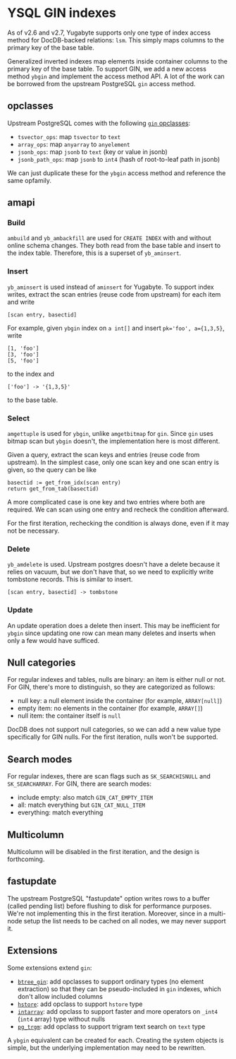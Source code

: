 # YSQL GIN indexes

As of v2.6 and v2.7, Yugabyte supports only one type of index access method for DocDB-backed relations: `lsm`. This simply maps columns to the primary key of the base table.

Generalized inverted indexes map elements inside container columns to the primary key of the base table. To support GIN, we add a new access method `ybgin` and implement the access method API. A lot of the work can be borrowed from the upstream PostgreSQL `gin` access method.

## opclasses

Upstream PostgreSQL comes with the following [`gin` opclasses][opclasses]:

- `tsvector_ops`: map `tsvector` to `text`
- `array_ops`: map `anyarray` to `anyelement`
- `jsonb_ops`: map `jsonb` to `text` (key or value in jsonb)
- `jsonb_path_ops`: map `jsonb` to `int4` (hash of root-to-leaf path in jsonb)

We can just duplicate these for the `ybgin` access method and reference the same opfamily.

[opclasses]: https://www.postgresql.org/docs/current/gin-builtin-opclasses.html

## amapi

### Build

`ambuild` and `yb_ambackfill` are used for `CREATE INDEX` with and without online schema changes. They both read from the base table and insert to the index table. Therefore, this is a superset of `yb_aminsert`.

### Insert

`yb_aminsert` is used instead of `aminsert` for Yugabyte. To support index writes, extract the scan entries (reuse code from upstream) for each item and write

    [scan entry, basectid]

For example, given `ybgin` index on `a int[]` and insert `pk='foo', a={1,3,5}`, write

    [1, 'foo']
    [3, 'foo']
    [5, 'foo']

to the index and

    ['foo'] -> '{1,3,5}'

to the base table.

### Select

`amgettuple` is used for `ybgin`, unlike `amgetbitmap` for `gin`. Since `gin` uses bitmap scan but `ybgin` doesn't, the implementation here is most different.

Given a query, extract the scan keys and entries (reuse code from upstream). In the simplest case, only one scan key and one scan entry is given, so the query can be like

    basectid := get_from_idx(scan entry)
    return get_from_tab(basectid)

A more complicated case is one key and two entries where both are required. We can scan using one entry and recheck the condition afterward.

For the first iteration, rechecking the condition is always done, even if it may not be necessary.

### Delete

`yb_amdelete` is used. Upstream postgres doesn't have a delete because it relies on vacuum, but we don't have that, so we need to explicitly write tombstone records. This is similar to insert.

    [scan entry, basectid] -> tombstone

### Update

An update operation does a delete then insert. This may be inefficient for `ybgin` since updating one row can mean many deletes and inserts when only a few would have sufficed.

## Null categories

For regular indexes and tables, nulls are binary: an item is either null or not. For GIN, there's more to distinguish, so they are categorized as follows:

- null key: a null element inside the container (for example, `ARRAY[null]`)
- empty item: no elements in the container (for example, `ARRAY[]`)
- null item: the container itself is `null`

DocDB does not support null categories, so we can add a new value type specifically for GIN nulls. For the first iteration, nulls won't be supported.

## Search modes

For regular indexes, there are scan flags such as `SK_SEARCHISNULL` and `SK_SEARCHARRAY`. For GIN, there are search modes:

- include empty: also match `GIN_CAT_EMPTY_ITEM`
- all: match everything but `GIN_CAT_NULL_ITEM`
- everything: match everything

## Multicolumn

Multicolumn will be disabled in the first iteration, and the design is forthcoming.

## fastupdate

The upstream PostgreSQL "fastupdate" option writes rows to a buffer (called pending list) before flushing to disk for performance purposes. We're not implementing this in the first iteration. Moreover, since in a multi-node setup the list needs to be cached on all nodes, we may never support it.

## Extensions

Some extensions extend `gin`:

- [`btree_gin`][ext-btree-gin]: add opclasses to support ordinary types (no element extraction) so that they can be pseudo-included in `gin` indexes, which don't allow included columns
- [`hstore`][ext-hstore]: add opclass to support `hstore` type
- [`intarray`][ext-intarray]: add opclass to support faster and more operators on `_int4` (`int4` array) type without nulls
- [`pg_trgm`][ext-pg-trgm]: add opclass to support trigram text search on `text` type

A `ybgin` equivalent can be created for each. Creating the system objects is simple, but the underlying implementation may need to be rewritten.

[ext-btree-gin]: https://www.postgresql.org/docs/current/btree-gin.html
[ext-hstore]: https://www.postgresql.org/docs/current/hstore.html
[ext-intarray]: https://www.postgresql.org/docs/current/intarray.html
[ext-pg-trgm]: https://www.postgresql.org/docs/current/pgtrgm.html
